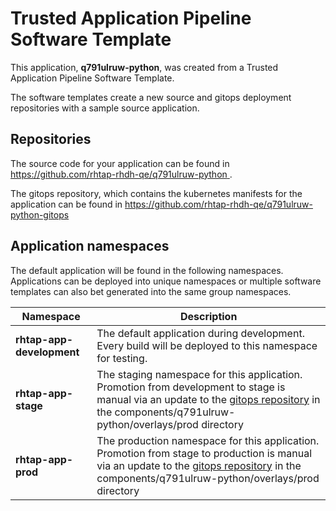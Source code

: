 # Trusted Application Pipeline Software Template

This application, **q791ulruw-python**, was created from a Trusted Application Pipeline Software Template.

The software templates create a new source and gitops deployment repositories with a sample source application. 

## Repositories

The source code for your application can be found in [https://github.com/rhtap-rhdh-qe/q791ulruw-python ](https://github.com/rhtap-rhdh-qe/q791ulruw-python ).
 
The gitops repository, which contains the kubernetes manifests for the application can be found in 
[https://github.com/rhtap-rhdh-qe/q791ulruw-python-gitops ](https://github.com/rhtap-rhdh-qe/q791ulruw-python-gitops ) 

## Application namespaces 

The default application will be found in the following namespaces. Applications can be deployed into unique namespaces or multiple software templates can also bet generated into the same group namespaces.  

|  Namespace   |  Description   |  
| -------- | -------- |   
| **rhtap-app-development** | The default application during development. Every build will be deployed to this namespace for testing. | 
| **rhtap-app-stage** | The staging namespace for this application. Promotion from development to stage is manual via an update to the [gitops repository](https://github.com/rhtap-rhdh-qe/q791ulruw-python-gitops ) in the components/q791ulruw-python/overlays/prod directory |  
| **rhtap-app-prod** | The production namespace for this application. Promotion from stage to production is manual via an update to the [gitops repository](https://github.com/rhtap-rhdh-qe/q791ulruw-python-gitops ) in the components/q791ulruw-python/overlays/prod directory | 
